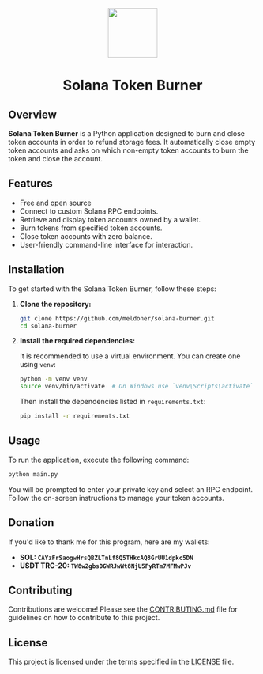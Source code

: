 <div align="center">
    <img src="https://i.imgur.com/OHPxyZA.png" width="100px" />
    <h1>Solana Token Burner</h1>
</div>

## Overview

**Solana Token Burner** is a Python application designed to burn and close token accounts in order to refund storage fees. It automatically close empty token accounts and asks on which non-empty token accounts to burn the token and close the account.

## Features

- Free and open source
- Connect to custom Solana RPC endpoints.
- Retrieve and display token accounts owned by a wallet.
- Burn tokens from specified token accounts.
- Close token accounts with zero balance.
- User-friendly command-line interface for interaction.

## Installation

To get started with the Solana Token Burner, follow these steps:

1. **Clone the repository:**

   ```bash
   git clone https://github.com/meldoner/solana-burner.git
   cd solana-burner
   ```

2. **Install the required dependencies:**

   It is recommended to use a virtual environment. You can create one using `venv`:

   ```bash
   python -m venv venv
   source venv/bin/activate  # On Windows use `venv\Scripts\activate`
   ```

   Then install the dependencies listed in `requirements.txt`:

   ```bash
   pip install -r requirements.txt
   ```

## Usage

To run the application, execute the following command:

```bash
python main.py
```

You will be prompted to enter your private key and select an RPC endpoint. Follow the on-screen instructions to manage your token accounts.

## Donation
If you'd like to thank me for this program, here are my wallets:
- **SOL: `CAYzFrSaogwHrsQBZLTnLf8Q5THkcAQ8GrUU1dpkc5DN`**
- **USDT TRC-20: `TW8w2gbsDGWRJwWt8NjU5FyRTm7MFMwPJv`**


## Contributing

Contributions are welcome! Please see the [CONTRIBUTING.md](CONTRIBUTING.md) file for guidelines on how to contribute to this project.

## License

This project is licensed under the terms specified in the [LICENSE](LICENSE) file.